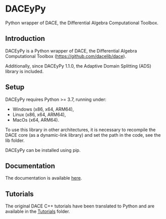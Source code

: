 # DACEyPy

Python wrapper of DACE, the Differential Algebra Computational Toolbox.

## Introduction

DACEyPy is a Python wrapper of DACE, the Differential Algebra Computational Toolbox
(https://github.com/dacelib/dace).

Additionally, since DACEyPy 1.1.0, the Adaptive Domain Splitting (ADS) library is included.

## Setup

DACEyPy requires Python >= 3.7, running under:
- Windows (x86, x64, ARM64),
- Linux (x86, x64, ARM64),
- MacOs (x64, ARM64).

To use this library in other architectures, it is necessary to recompile the
DACE core (as a dynamic-link library) and set the path in the code, see the lib folder.

DACEyPy can be installed using pip.

## Documentation

The documentation is available [here](https://github.com/giovannipurpura/daceypy/blob/master/docs/index.md).

## Tutorials

The original DACE C++ tutorials have been translated to Python and are available in the
[Tutorials](https://github.com/giovannipurpura/daceypy/tree/master/docs/Tutorials) folder.
